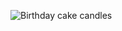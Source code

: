 ![Birthday cake candles](https://github.com/venkatesh6226/TECHNITY-ABHYUDAY/assets/117913588/6430703a-a9ff-4095-b358-285da74da1f2)
